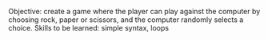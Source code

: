 Objective: create a game where the player can play against the computer by choosing rock, paper or scissors, and the computer randomly selects a choice.
Skills to be learned: simple syntax, loops
